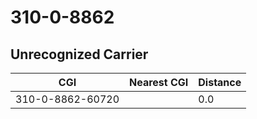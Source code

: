 # 310-0-8862
## Unrecognized Carrier


| CGI | Nearest CGI | Distance |
|-----|-------------|----------|
| 310-0-8862-60720 |  | 0.0 |
